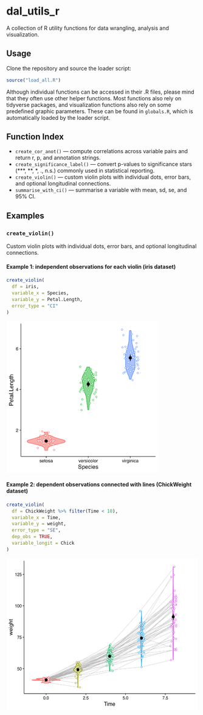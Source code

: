 # dal_utils_r

A collection of R utility functions for data wrangling, analysis and visualization.

## Usage

Clone the repository and source the loader script:

```r
source("load_all.R")
```  
Although individual functions can be accessed in their .R files, please mind that they often use other helper functions. Most functions also rely on tidyverse packages, and visualization functions also rely on some predefined graphic parameters. These can be found in `globals.R`, which is automatically loaded by the loader script.

## Function Index
- `create_cor_anot()` — compute correlations across variable pairs and return r, p, and annotation strings.
- `create_significance_label()` — convert p-values to significance stars (***, **, *, ., n.s.) commonly used in statistical reporting.
- `create_violin()` — custom violin plots with individual dots, error bars, and optional longitudinal connections.
- `summarise_with_ci()` — summarise a variable with mean, sd, se, and 95% CI.

## Examples

### `create_violin()`
Custom violin plots with individual dots, error bars, and optional longitudinal connections.



#### Example 1: independent observations for each violin (iris dataset)

```r
create_violin(
  df = iris,
  variable_x = Species,
  variable_y = Petal.Length,
  error_type = "CI"
)
```  
<img src="figs/violin_indep.png" height="400"/>

#### Example 2: dependent observations connected with lines (ChickWeight dataset)

```r
create_violin(
  df = ChickWeight %>% filter(Time < 10),
  variable_x = Time,
  variable_y = weight,
  error_type = "SE",
  dep_obs = TRUE,
  variable_longit = Chick
)
```  

<img src="figs/violin_dep.png" height="400"/>

